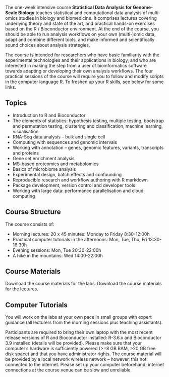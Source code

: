 The one-week intensive course **Statistical Data Analysis for Genome-Scale Biology** teaches statistical and computational data analysis of multi-omics studies in biology and biomedicine. It comprises lectures covering underlying theory and state of the art, and practical hands-on exercises based on the R / Bioconductor environment. At the end of the course, you should be able to run analysis workflows on your own (multi-)omic data, adapt and combine different tools, and make informed and scientifically sound choices about analysis strategies.

The course is intended for researchers who have basic familiarity with the experimental technologies and their applications in biology, and who are interested in making the step from a user of bioinformatics software towards adapting or developing their own analysis workflows. The four practical sessions of the course will require you to follow and modify scripts in the computer language R. To freshen up your R skills, see below for some links.

## Topics

- Introduction to R and Bioconductor
- The elements of statistics: hypothesis testing, multiple testing, bootstrap and permutation testing, clustering and classification, machine learning, visualisation
- RNA-Seq data analysis – bulk and single cell
- Computing with sequences and genomic intervals
- Working with annotation – genes, genomic features, variants, transcripts and proteins
- Gene set enrichment analysis
- MS-based proteomics and metabolomics
- Basics of microbiome analysis
- Experimental design, batch effects and confounding
- Reproducible research and workflow authoring with R markdown
- Package development, version control and developer tools
- Working with large data: performance parallelisation and cloud computing

## Course Structure
The course consists of:

- Morning lectures: 20 x 45 minutes: Monday to Friday 8:30-12:00h
- Practical computer tutorials in the afternoons: Mon, Tue, Thu, Fri 13:30-16:30h
- Evening sessions: Mon, Tue 20:30-22:00h
- A hike in the mountains: Wed 14:00-22:00h

## Course Materials

Download the course materials for the labs.
Download the course materials for the lectures.

## Computer Tutorials

You will work on the labs at your own pace in small groups with expert guidance (all lecturers from the morning sessions plus teaching assistants).

Participants are required to bring their own laptop with the most recent release versions of R and Bioconductor installed: R-3.6.x and Bioconductor 3.9 installed (details will be provided). Please make sure that your computer’s hardware is sufficiently powered (>=8 GB RAM, >20 GB free disk space) and that you have administrator rights. The course material will be provided by a local network wireless network – however, this not connected to the internet. Please set up your computer beforehand; internet connections at the course venue can be slow and unreliable.